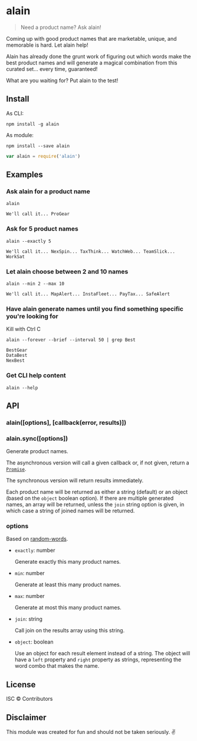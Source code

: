# alain

> Need a product name? Ask alain!

Coming up with good product names that are marketable, unique, and memorable is
hard. Let alain help!

Alain has already done the grunt work of figuring out which words make the best
product names and will generate a magical combination from this curated set...
every time, guaranteed!

What are you waiting for? Put alain to the test!

## Install

As CLI:

```
npm install -g alain
```

As module:

```
npm install --save alain
```

```js
var alain = require('alain')
```

## Examples

### Ask alain for a product name

```
alain
```

```
We'll call it... ProGear
```

### Ask for 5 product names

```
alain --exactly 5
```

```
We'll call it... NexSpin... TaxThink... WatchWeb... TeamSlick... WorkSat
```

### Let alain choose between 2 and 10 names

```
alain --min 2 --max 10
```

```
We'll call it... MapAlert... InstaFleet... PayTax... SafeAlert
```

### Have alain generate names until you find something specific you're looking for

Kill with Ctrl C

```
alain --forever --brief --interval 50 | grep Best
```

```
BestGear
DataBest
NexBest
```

### Get CLI help content

```
alain --help
```

## API

### alain([options], [callback(error, results)])
### alain.sync([options])

Generate product names.

The asynchronous version will call a given callback or, if not given, return a
[`Promise`](https://developer.mozilla.org/en-US/docs/Web/JavaScript/Reference/Global_Objects/Promise).

The synchronous version will return results immediately.

Each product name will be returned as either a string (default) or an object
(based on the `object` boolean option). If there are multiple generated names,
an array will be returned, unless the `join` string option is given, in which
case a string of joined names will be returned.

### options

Based on [random-words](https://www.npmjs.com/package/random-words).

- `exactly`: number

    Generate exactly this many product names.

- `min`: number

    Generate at least this many product names.

- `max`: number

    Generate at most this many product names.

- `join`: string

    Call join on the results array using this string.

- `object`: boolean

    Use an object for each result element instead of a string. The object will
    have a `left` property and `right` property as strings, representing the
    word combo that makes the name.

## License

ISC © Contributors

## Disclaimer

This module was created for fun and should not be taken seriously. ✌
